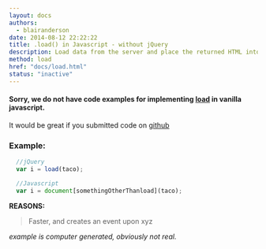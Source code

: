 ```yaml
---
layout: docs
authors:
  - blairanderson
date: 2014-08-12 22:22:22
title: .load() in Javascript - without jQuery
description: Load data from the server and place the returned HTML into the matched element.
method: load
href: "docs/load.html"
status: "inactive"
---
```


#### Sorry, we do not have code examples for implementing [load](http://api.jquery.com/load/) in vanilla javascript.

It would be great if you submitted code on [github](https://github.com/blairanderson/without-jquery/blob/master/docs/load.md)

### Example:

```javascript
  //jQuery
  var i = load(taco);

  //Javascript
  var i = document[somethingOtherThanload](taco);

```

**REASONS:**
> Faster, and creates an event upon xyz

*example is computer generated, obviously not real.*
